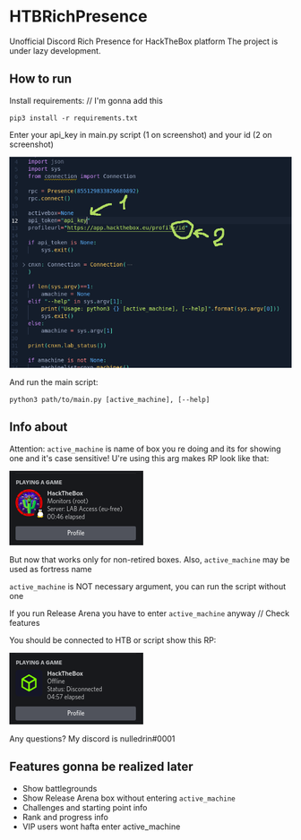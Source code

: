 # HTBRichPresence
Unofficial Discord Rich Presence for HackTheBox platform
The project is under lazy development.

## How to run
Install requirements: // I'm gonna add this
```
pip3 install -r requirements.txt
```
Enter your api_key in main.py script (1 on screenshot) and your id (2 on screenshot)

![idandapi](https://raw.githubusercontent.com/nulledrin/HTBRichPresence/main/boxicons/enterapikeyandid.png)

And run the main script:
```
python3 path/to/main.py [active_machine], [--help]
```
## Info about
Attention: `active_machine` is name of box you re doing and its for showing one and it's case sensitive! U're using this arg makes RP look like that:

![RPwithactive_machine](https://raw.githubusercontent.com/nulledrin/HTBRichPresence/main/boxicons/active_machine_screen.png)

But now that works only for non-retired boxes. Also, `active_machine` may be used as fortress name

`active_machine` is NOT necessary argument, you can run the script without one

If you run Release Arena you have to enter `active_machine` anyway // Check features

You should be connected to HTB or script show this RP:

![RPwithDisconnected](https://raw.githubusercontent.com/nulledrin/HTBRichPresence/main/boxicons/offline_screen.png)

Any questions? My discord is nulledrin#0001

## Features gonna be realized later
- Show battlegrounds
- Show Release Arena box without entering `active_machine`
- Challenges and starting point info
- Rank and progress info
- VIP users wont hafta enter active_machine
